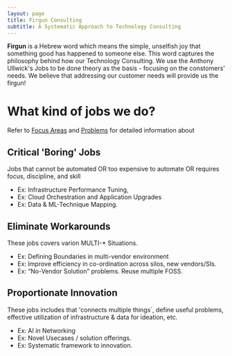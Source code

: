 ```yaml
---
layout: page
title: Firgun Consulting
subtitle: A Systematic Approach to Technology Consulting
---
```


**Firgun** is a Hebrew word which means the simple, unselfish joy that something good has happened to someone else. This word captures the philosophy behind how our Technology Consulting. We use the Anthony Ullwick's Jobs to be done theory as the basis - focusing on the constomers' needs. We believe that addressing our customer needs will provide us the firgun!

What kind of jobs we do?
========================

Refer to [Focus Areas](https://firgun.consulting/focusareas/) and [Problems](https://firgun.consulting/problems/) for detailed information about 

Critical 'Boring' Jobs
----------------------
Jobs that cannot be automated OR too expensive to automate OR requires focus, discipline, and skill

- Ex: Infrastructure Performance Tuning,
- Ex: Cloud Orchestration and Application Upgrades 
- Ex: Data & ML-Technique Mapping.

Eliminate Workarounds
---------------------
These jobs covers varion MULTI-* Situations.

- Ex: Defining Boundaries in multi-vendor environment
- Ex: Improve efficiency in co-ordination across silos, new vendors/SIs.
- Ex: “No-Vendor Solution” problems. Reuse multiple FOSS.


Proportionate Innovation
------------------------
These jobs includes that 'connects multiple things`, define useful problems, effective utilization of infrastructure & data for ideation, etc.

- Ex: AI in Networking
- Ex: Novel Usecases / solution offerings.
- Ex: Systematic framework to innovation.